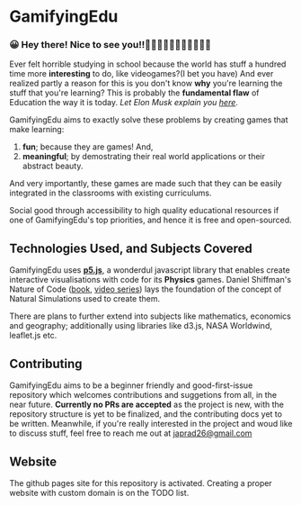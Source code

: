# GamifyingEdu
### 😀 Hey there! Nice to see you!!👋👋🏿👋🏽👋🏻👋🏾👋🏼

Ever felt horrible studying in school because the world has stuff a hundred time more **interesting** to do, like videogames?(I bet you have) And ever realized partly a reason for this is you don't know **why** you're learning the stuff that you're learning? This is probably the **fundamental flaw** of Education the way it is today. *Let Elon Musk explain you [here][elon-musk-video]*.

GamifyingEdu aims to exactly solve these problems by creating games that make learning:
1) **fun**; because they are games! And,
2) **meaningful**; by demostrating their real world applications or their abstract beauty.

And very importantly, these games are made such that they can be easily integrated in the classrooms with existing curriculums. 

Social good through accessibility to high quality educational resources if one of GamifyingEdu's top priorities, and hence it is free and open-sourced.

## Technologies Used, and Subjects Covered

GamifyingEdu uses **[p5.js][p5js-website]**, a wonderdul javascript library that enables create interactive visualisations with code for its **Physics** games. Daniel Shiffman's Nature of Code ([book][noc-book], [video series][noc-videos]) lays the foundation of the concept of Natural Simulations used to create them.

There are plans to further extend into subjects like mathematics, economics and geography; additionally using libraries like d3.js, NASA Worldwind, leaflet.js etc.

## Contributing

GamifyingEdu aims to be a beginner friendly and good-first-issue repository which welcomes contributions and suggetions from all, in the near future.
**Currently no PRs are accepted** as the project is new, with the repository structure is yet to be finalized, and the contributing docs yet to be written. Meanwhile, if you're really interested in the project and woud like to discuss stuff, feel free to reach me out at japrad26@gmail.com

## Website

The github pages site for this repository is activated. Creating a proper website with custom domain is on the TODO list.

[elon-musk-video]: https://www.youtube.com/watch?v=sXdfRYyzbmU
[p5js-website]: https://www.p5js.org
[noc-book]: https://natureofcode.com/book/preface/
[noc-videos]: https://thecodingtrain.com/learning/nature-of-code/
